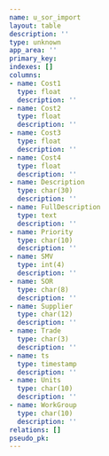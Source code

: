 ```yaml
---
name: u_sor_import
layout: table
description: ''
type: unknown
app_area: ''
primary_key: 
indexes: []
columns:
- name: Cost1
  type: float
  description: ''
- name: Cost2
  type: float
  description: ''
- name: Cost3
  type: float
  description: ''
- name: Cost4
  type: float
  description: ''
- name: Description
  type: char(30)
  description: ''
- name: FullDescription
  type: text
  description: ''
- name: Priority
  type: char(10)
  description: ''
- name: SMV
  type: int(4)
  description: ''
- name: SOR
  type: char(8)
  description: ''
- name: Supplier
  type: char(12)
  description: ''
- name: Trade
  type: char(3)
  description: ''
- name: ts
  type: timestamp
  description: ''
- name: Units
  type: char(10)
  description: ''
- name: WorkGroup
  type: char(10)
  description: ''
relations: []
pseudo_pk: 
---
```


